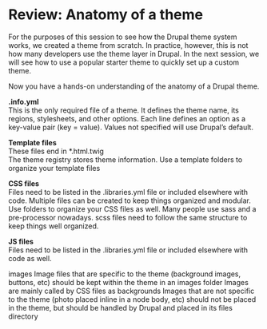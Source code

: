 # Review: Anatomy of a theme

For the purposes of this session to see how the Drupal theme system works, we created a theme from scratch. In practice, however, this is not how many developers use the theme layer in Drupal. In the next session, we will see how to use a popular starter theme to quickly set up a custom theme.

Now you have a hands-on understanding of the anatomy of a Drupal theme.

**.info.yml**<br />
This is the only required file of a theme. It defines the theme name, its regions, stylesheets, and other options. Each line defines an option as a key-value pair (key = value). Values not specified will use Drupal’s default.

**Template files**<br />
These files end in *.html.twig <br />
The theme registry stores theme information.
Use a template folders to organize your template files

**CSS files**<br />
Files need to be listed in the .libraries.yml file or included elsewhere with code. Multiple files can be created to keep things organized and modular.
Use folders to organize your CSS files as well.
Many people use sass and a pre-processor nowadays. scss files need to follow the same  structure to keep things well organized.

**JS files**<br />
Files need to be listed in the .libraries.yml file or included elsewhere with code as well.

images
Image files that are specific to the theme (background images, buttons, etc) should be kept within the theme in an images folder
Images are mainly called by CSS files as backgrounds
Images that are not specific to the theme (photo placed inline in a node body, etc) should not be placed in the theme, but should be handled by Drupal and placed in its files directory